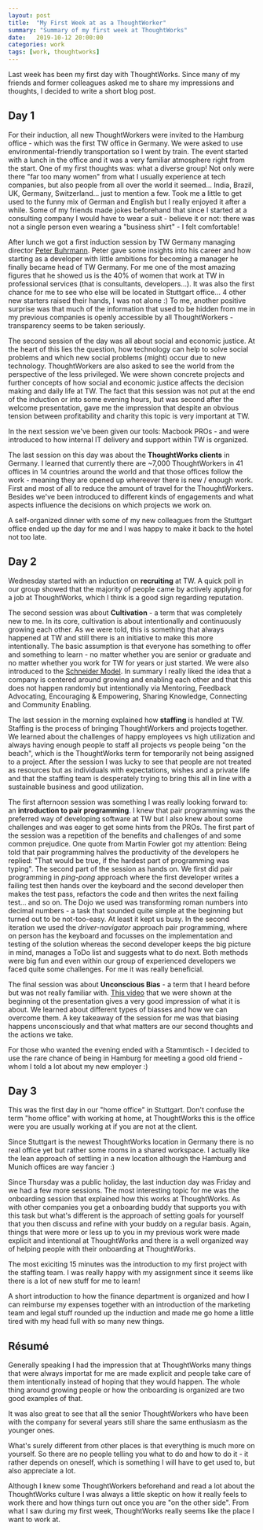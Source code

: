 ```yaml
---
layout: post
title:  "My First Week at as a ThoughtWorker"
summary: "Summary of my first week at ThoughtWorks"
date:   2019-10-12 20:00:00
categories: work
tags: [work, thoughtworks]
---
```


Last week has been my first day with ThoughtWorks. Since many of my friends and former colleagues asked me to share my impressions and thoughts, I decided to write a short blog post.

Day 1
-----

For their induction, all new ThoughtWorkers were invited to the Hamburg office - which was the first TW office in Germany. We were asked to use environmental-friendly transportation so I went by train. The event started with a lunch in the office and it was a very familiar atmosphere right from the start. One of my first thoughts was: what a diverse group! Not only were there "far too many women" from what I usually experience at tech companies, but also people from all over the world it seemed... India, Brazil, UK, Germany, Switzerland... just to mention a few. Took me a little to get used to the funny mix of German and English but I really enjoyed it after a while. Some of my friends made jokes beforehand that since I started at a consulting company I would have to wear a suit - believe it or not: there was not a single person even wearing a "business shirt" - I felt comfortable!

After lunch we got a first induction session by TW Germany managing director [Peter Buhrmann](https://twitter.com/pebuham). Peter gave some insights into his career and how starting as a developer with little ambitions for becoming a manager he finally became head of TW Germany. For me one of the most amazing figures that he showed us is the 40% of women that work at TW in professional services (that is consultants, developers...). It was also the first chance for me to see who else will be located in Stuttgart office... 4 other new starters raised their hands, I was not alone :) To me, another positive surprise was that much of the information that used to be hidden from me in my previous companies is openly accessible by all ThoughtWorkers - transparency seems to be taken seriously.

The second session of the day was all about social and economic justice. At the heart of this lies the question, how technology can help to solve social problems and which new social problems (might) occur due to new technology. ThoughtWorkers are also asked to see the world from the perspective of the less privileged. We were shown concrete projects and further concepts of how social and economic justice affects the decision making and daily life at TW. The fact that this session was not put at the end of the induction or into some evening hours, but was second after the welcome presentation, gave me the impression that despite an obvious tension between profitability and charity this topic is very important at TW. 

In the next session we've been given our tools: Macbook PROs - and were introduced to how internal IT delivery and support within TW is organized.

The last session on this day was about the **ThoughtWorks clients** in Germany. I learned that currently there are ~7,000 ThoughtWorkers in 41 offices in 14 countries around the world and that those offices follow the work - meaning they are opened up whereever there is new / enough work. First and most of all to reduce the amount of travel for the ThoughtWorkers. Besides we've been introduced to different kinds of engagements and what aspects influence the decisions on which projects we work on.

A self-organized dinner with some of my new colleagues from the Stuttgart office ended up the day for me and I was happy to make it back to the hotel not too late.


Day 2
-----

Wednesday started with an induction on **recruiting** at TW. A quick poll in our group showed that the majority of people came by actively applying for a job at ThoughtWorks, which I think is a good sign regarding reputation.

The second session was about **Cultivation** - a term that was completely new to me. In its core, cultivation is about intentionally and continuously growing each other. As we were told, this is something that always happened at TW and still there is an initiative to make this more intentionally. The basic assumption is that everyone has something to offer and something to learn - no matter whether you are senior or graduate and no matter whether you work for TW for years or just started. We were also introduced to the [Schneider Model](http://www.methodsandtools.com/archive/agileculture.php). In summary I really liked the idea that a company is centered around growing and enabling each other and that this does not happen randomly but intentionally via Mentoring, Feedback Advocating, Encouraging & Empowering, Sharing Knowledge, Connecting and Community Enabling.

The last session in the morning explained how **staffing** is handled at TW. Staffing is the process of bringing ThoughtWorkers and projects together. We learned about the challenges of happy employees vs high utilization and always having enough people to staff all projects vs people being "on the beach", which is the ThoughtWorks term for temporarily not being assigned to a project. After the session I was lucky to see that people are not treated as resources but as individuals with expectations, wishes and a private life and that the staffing team is desperately trying to bring this all in line with a sustainable business and good utilization.

The first afternoon session was something I was really looking forward to: an **introduction to pair programming**. I knew that pair programming was the preferred way of developing software at TW but I also knew about some challenges and was eager to get some hints from the PROs. The first part of the session was a repetition of the benefits and challenges of and some common prejudice. One quote from Martin Fowler got my attention: Being told that pair programming halves the productivity of the developers he replied: "That would be true, if the hardest part of programming was typing". The second part of the session as hands on. We first did pair programming in *ping-pong* approach where the first developer writes a failing test then hands over the keyboard and the second developer then makes the test pass, refactors the code and then writes the next failing test... and so on. The Dojo we used was transforming roman numbers into decimal numbers - a task that sounded quite simple at the beginning but turned out to be not-too-easy. At least it kept us busy. In the second iteration we used the *driver-navigator* approach pair programming, where on person has the keyboard and focusses on the implementation and testing of the solution whereas the second developer keeps the big picture in mind, manages a ToDo list and suggests what to do next. Both methods were big fun and even within our group of experienced developers we faced quite some challenges. For me it was really beneficial.

The final session was about **Unconscious Bias** - a term that I heard before but was not really familiar with. [This video](https://www.youtube.com/watch?v=J69HkKz9g4A) that we were shown at the beginning ot the presentation gives a very good impression of what it is about. We learned about different types of biasses and how we can overcome them. A key takeaway of the session for me was that biasing happens unconsciously and that what matters are our second thoughts and the actions we take.

For those who wanted the evening ended with a Stammtisch - I decided to use the rare chance of being in Hamburg for meeting a good old friend - whom I told a lot about my new employer :)


Day 3
-----

This was the first day in our "home office" in Stuttgart. Don't confuse the term "home office" with working at home, at ThoughtWorks this is the office were you are usually working at if you are not at the client.

Since Stuttgart is the newest ThoughtWorks location in Germany there is no real office yet but rather some rooms in a shared workspace. I actually like the lean approach of settling in a new location although the Hamburg and Munich offices are way fancier :)

Since Thursday was a public holiday, the last induction day was Friday and we had a few more sessions. The most interesting topic for me was the onboarding session that explained how this works at ThoughtWorks. As with other companies you get a onboarding buddy that supports you with this task but what's different is the approach of setting goals for yourself that you then discuss and refine with your buddy on a regular basis. Again, things that were more or less up to you in my previous work were made explicit and intentional at ThoughtWorks and there is a well organized way of helping people with their onboarding at ThoughtWorks.

The most exiciting 15 minutes was the introduction to my first project with the staffing team. I was really happy with my assignment since it seems like there is a lot of new stuff for me to learn!

A short introduction to how the finance department is organized and how I can reimburse my expenses together with an introduction of the marketing team and legal stuff rounded up the induction and made me go home a little tired with my head full with so many new things.


Résumé
------

Generally speaking I had the impression that at ThoughtWorks many things that were always importat for me are made explicit and people take care of them intentionally instead of hoping that they would happen. The whole thing around growing people or how the onboarding is organized are two good examples of that.

It was also great to see that all the senior ThoughtWorkers who have been with the company for several years still share the same enthusiasm as the younger ones.

What's surely different from other places is that everything is much more on yourself. So there are no people telling you what to do and how to do it - it rather depends on oneself, which is something I will have to get used to, but also appreciate a lot.

Although I knew some ThoughtWorkers beforehand and read a lot about the ThoughtWorks culture I was always a little skeptic on how it really feels to work there and how things turn out once you are "on the other side". From what I saw during my first week, ThoughtWorks really seems like the place I want to work at.


